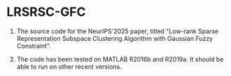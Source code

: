 # LRSRSC-GFC

1. The source code for the NeurIPS'2025 paper, titled "Low-rank Sparse Representation Subspace Clustering Algorithm with Gaussian Fuzzy Constraint".

2. The code has been tested on MATLAB R2016b and R2019a. It should be able to run on other recent versions.
